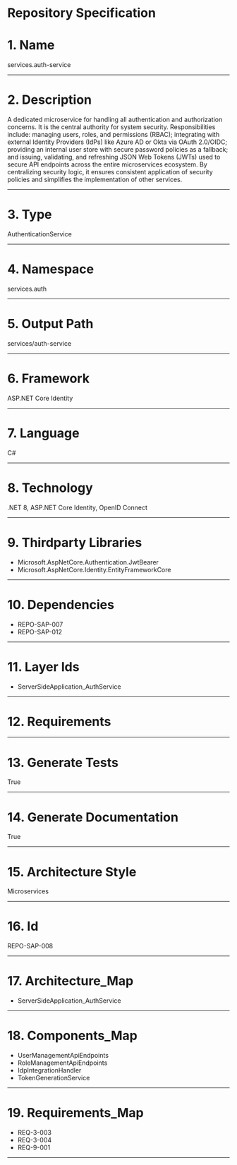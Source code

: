 # Repository Specification

# 1. Name
services.auth-service


---

# 2. Description
A dedicated microservice for handling all authentication and authorization concerns. It is the central authority for system security. Responsibilities include: managing users, roles, and permissions (RBAC); integrating with external Identity Providers (IdPs) like Azure AD or Okta via OAuth 2.0/OIDC; providing an internal user store with secure password policies as a fallback; and issuing, validating, and refreshing JSON Web Tokens (JWTs) used to secure API endpoints across the entire microservices ecosystem. By centralizing security logic, it ensures consistent application of security policies and simplifies the implementation of other services.


---

# 3. Type
AuthenticationService


---

# 4. Namespace
services.auth


---

# 5. Output Path
services/auth-service


---

# 6. Framework
ASP.NET Core Identity


---

# 7. Language
C#


---

# 8. Technology
.NET 8, ASP.NET Core Identity, OpenID Connect


---

# 9. Thirdparty Libraries

- Microsoft.AspNetCore.Authentication.JwtBearer
- Microsoft.AspNetCore.Identity.EntityFrameworkCore


---

# 10. Dependencies

- REPO-SAP-007
- REPO-SAP-012


---

# 11. Layer Ids

- ServerSideApplication_AuthService


---

# 12. Requirements



---

# 13. Generate Tests
True


---

# 14. Generate Documentation
True


---

# 15. Architecture Style
Microservices


---

# 16. Id
REPO-SAP-008


---

# 17. Architecture_Map

- ServerSideApplication_AuthService


---

# 18. Components_Map

- UserManagementApiEndpoints
- RoleManagementApiEndpoints
- IdpIntegrationHandler
- TokenGenerationService


---

# 19. Requirements_Map

- REQ-3-003
- REQ-3-004
- REQ-9-001


---

